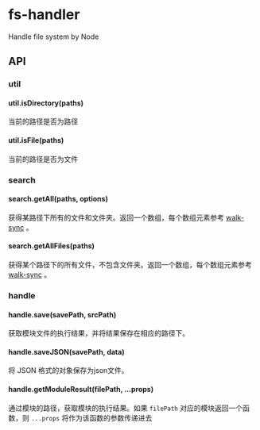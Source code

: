 # fs-handler
Handle file system by Node

## API

### util

#### util.isDirectory(paths)

当前的路径是否为路径

#### util.isFile(paths)

当前的路径是否为文件

### search

#### search.getAll(paths, options)

获得某路径下所有的文件和文件夹。返回一个数组，每个数组元素参考 [walk-sync](https://www.npmjs.com/package/walk-sync) 。

#### search.getAllFiles(paths)

获得某个路径下的所有文件，不包含文件夹。返回一个数组，每个数组元素参考 [walk-sync](https://www.npmjs.com/package/walk-sync) 。

### handle

#### handle.save(savePath, srcPath)

获取模块文件的执行结果，并将结果保存在相应的路径下。

#### handle.saveJSON(savePath, data)

将 JSON 格式的对象保存为json文件。

#### handle.getModuleResult(filePath, ...props)

通过模块的路径，获取模块的执行结果。如果 `filePath` 对应的模块返回一个函数，则 `...props` 将作为该函数的参数传递进去
